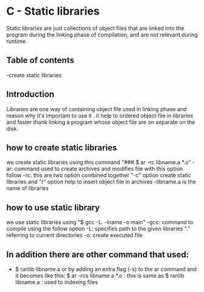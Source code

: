 # C - Static libraries

Static libraries are just collections of object files that are linked into the program during the linking phase of compilation, and are not relevant during runtime.
## Table of contents

-create static libraries

## Introduction

Libraries are one way  of containing object file used in linking phase and reason
why it's important to use it . it help to ordered object file in libraries and faster
thank linking a program whose object file are on separate on the disk.

## how to create static libraries 
we create static libraries using this command "### $ ar -rc libname.a *.o"
-ar: command used to create archives and modifies file with this option follow
-rc: this are two option combined together "-c" option create static libraries
and "r" option help to insert object file in archives
-libname.a is the name of libraries
## how to use static library
we use static libraries using "$ gcc  -L. -lname -o main"
-gcc: command to compile using the follow option 
-L: specifies path to the given libraries "." referring to current directories
-o: create executed file
## In addition there are other command that used:
- $ ranlib libname.a 
or by adding an extra flag (-s) to the ar command and it becomes like this:
$ ar -rcs libname.a *.o : this is same as  $ ranlib libname.a : used to indexing files
